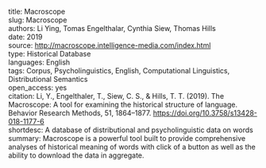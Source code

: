 title: Macroscope  
slug: Macroscope  
authors: Li Ying, Tomas Engelthalar, Cynthia Siew, Thomas Hills  
date: 2019  
source: http://macroscope.intelligence-media.com/index.html  
type: Historical Database  
languages: English  
tags: Corpus, Psycholinguistics, English, Computational Linguistics, Distributional Semantics  
open_access: yes  
citation: Li, Y.,	Engelthaler, T., Siew, C. S., & Hills, T. T. (2019). The Macroscope: A tool for examining the historical structure of language.
Behavior Research Methods, 51, 1864–1877. https://doi.org/10.3758/s13428-018-1177-6  
shortdesc: A database of distributional and psycholinguistic data on words  
summary: Macroscope is a powerful tool built to provide comprehensive analyses of historical meaning of words with click of a button as well as the ability to download the data in aggregate.  
